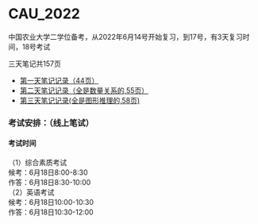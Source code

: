# CAU_2022
中国农业大学二学位备考，从2022年6月14号开始复习，到17号，有3天复习时间，18号考试<br>

三天笔记共157页

* [第一天笔记记录（44页）](https://github.com/MINNINS/CAU_2022/blob/main/Day_01/Day_1%E4%B8%AD%E5%86%9C.md) 
* [第二天笔记记录（全是数量关系的,55页）](https://github.com/MINNINS/CAU_2022/blob/main/Day_2/Day_2%E4%B8%AD%E5%86%9C.md)
* [第三天笔记记录(全是图形推理的,58页)](https://github.com/MINNINS/CAU_2022/blob/main/Day_03/Day_03%E4%B8%AD%E5%86%9C.md)





### 考试安排：（线上笔试）
#### 考试时间<br>
（1）综合素质考试<br>
候考：6月18日8:00-8:30<br>
作答：6月18日8:30-10:00<br>
（2）英语考试<br>
候考：6月18日10:00-10:30<br>
作答：6月18日10:30-12:00<br>

